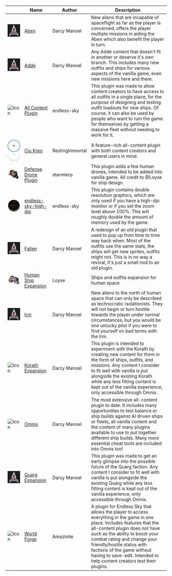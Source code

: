 
| | Name | Author | Description |
|-|------|--------|-------------|
| ![Icon](https://raw.githubusercontent.com/Adde-Endless-Sky/AES-Aben/master/icon.png) | [Aben](https://github.com/Adde-Endless-Sky/AES-Aben) | Darcy Manoel | New aliens that are incapable of spaceflight as far as the player is concerned, offers the player multiple missions in aiding the Aben which also benefit the player in turn. |
| ![Icon](https://raw.githubusercontent.com/Adde-Endless-Sky/AES-Misc/master/icon.png) | [Adde](https://github.com/Adde-Endless-Sky/AES-Misc) | Darcy Manoel | Any Adde content that doesn't fit in another or deserve it's own branch. This includes many new outfits and ships for various aspects of the vanilla game, even new missions here and there. |
| ![Icon](https://raw.githubusercontent.com/endless-sky/all-content-plugin/master/icon.png) | [All Content Plugin](https://github.com/endless-sky/all-content-plugin) | endless-sky | This plugin was made to allow content creators to have access to all outfits in a single place, for the purpose of designing and testing outfit loadouts for new ships. Of course, it can also be used by people who want to ruin the game for themselves by getting a massive fleet without needing to work for it. |
| ![Icon](https://raw.githubusercontent.com/RestingImmortal/Ciu-Kreo/master/icon.png) | [Ciu Kreo](https://github.com/RestingImmortal/Ciu-Kreo) | RestingImmortal | A feature-rich all-content plugin with both content creators and general users in mind. |
| ![Icon](https://raw.githubusercontent.com/starmlerp/ESDefenseDronePlugin/master/icon.png) | [Defense Drone Plugin](https://github.com/starmlerp/ESDefenseDronePlugin) | starmlerp | This plugin adds a few human drones, intended to be added into vanilla game. All credit to @Loyse for ship design. |
| ![Icon](https://raw.githubusercontent.com/endless-sky/endless-sky-high-dpi/master/icon.png) | [endless-sky-high-dpi](https://github.com/endless-sky/endless-sky-high-dpi) | endless-sky | This plugin contains double resolution graphics, which are only used if you have a high-dpi monitor or if you set the zoom level above 100%. This will roughly double the amount of memory used by the game. |
| ![Icon](https://raw.githubusercontent.com/Adde-Endless-Sky/AES-Fallen/master/icon.png) | [Fallen](https://github.com/Adde-Endless-Sky/AES-Fallen) | Darcy Manoel | A redesign of an old plugin that used to pop up from time to time way back when. Most of the outfits use the same stats, the ships will get new sprites, outfits might not. This is in no way a revival, it's just a small nod to an old plugin. |
| ![Icon](https://raw.githubusercontent.com/loiseeer/The-more-ships-plugin/master/icon.png) | [Human Ship Expansion](https://github.com/loiseeer/The-more-ships-plugin) | Loyse | Ships and outfits expansion for human space |
| ![Icon](https://raw.githubusercontent.com/Adde-Endless-Sky/AES-Irm/master/icon.png) | [Irm](https://github.com/Adde-Endless-Sky/AES-Irm) | Darcy Manoel | New aliens to the north of human space that can only be described as technocratic isolationists. They will not begin or turn hostile towards the player under normal circumstances, but you would be one unlucky pilot if you were to find yourself on bad terms with the Irm. |
| ![Icon](https://raw.githubusercontent.com/Adde-Endless-Sky/AES-Korath-Expansion/master/icon.png) | [Korath Expansion](https://github.com/Adde-Endless-Sky/AES-Korath-Expansion) | Darcy Manoel | This plugin is intended to experiment with the Korath by creating new content for them in the form of ships, outfits, and missions. Any content I consider to fit well with vanilla is put alongside the existing Korath while any less fitting content is kept out of the vanilla experience, only accessible through Omnis. |
| ![Icon](https://raw.githubusercontent.com/Adde-Endless-Sky/AES-Omnis/master/icon.png) | [Omnis](https://github.com/Adde-Endless-Sky/AES-Omnis) | Darcy Manoel | The most extensive all-content plugin to date. It includes many opportunities to test balance or ship builds against AI driven ships or fleets, all vanilla content and the content of many plugins available to use to put together different ship builds. Many more essential cheat tools are included into Omnis too! |
| ![Icon](https://raw.githubusercontent.com/Adde-Endless-Sky/AES-Quarg-Expansion/master/icon.png) | [Quarg Expansion](https://github.com/Adde-Endless-Sky/AES-Quarg-Expansion) | Darcy Manoel | This plugin was made to get an early glimpse into the possible future of the Quarg faction. Any content I consider to fit well with vanilla is put alongside the existing Quarg while any less fitting content is kept out of the vanilla experience, only accessible through Omnis. |
| ![Icon](https://github.com/EndlessSkyCommunity/world-forge/raw/master/icon.png) | [World Forge](https://github.com/EndlessSkyCommunity/world-forge) | Amazinite | A plugin for Endless Sky that allows the player to access everything in the game in one place. Includes features that the all-content plugin does not have such as the ability to boost your combat rating and change your friendly/hostile status with factions of the game without having to save-edit. Intended to help content creators test their plugins. |